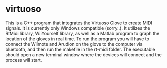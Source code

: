 virtuoso
========

This is a C++ program that integrates the Virtuoso Glove to create MIDI signals. It is currently only Windows compatible (sorry..). It utilizes the RtMidi library, WiiYourself library, as well as a Matlab program to graph the location of the gloves in real time. To run the program you will have to connect the Wiimote and Arudion on the glove to the computer via bluetooth, and then run the makefile in the rt-midi folder. The executable should open a new terminal window where the devices will connect and the process will start. 

